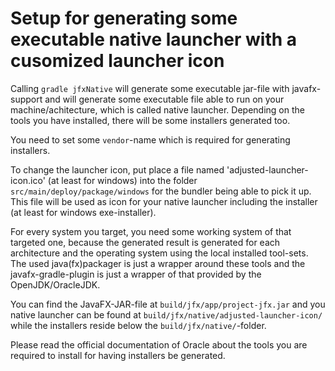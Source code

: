 Setup for generating some executable native launcher with a cusomized launcher icon
===================================================================================

Calling `gradle jfxNative` will generate some executable jar-file with javafx-support and will
generate some executable file able to run on your machine/achitecture, which is called native launcher.
Depending on the tools you have installed, there will be some installers generated too.

You need to set some `vendor`-name which is required for generating installers.

To change the launcher icon, put place a file named 'adjusted-launcher-icon.ico' (at least for windows)
into the folder `src/main/deploy/package/windows` for the bundler being able to pick it up. This file will be used
as icon for your native launcher including the installer (at least for windows exe-installer).

For every system you target, you need some working system of that targeted one, because the generated result
is generated for each architecture and the operating system using the local installed tool-sets. The used
java(fx)packager is just a wrapper around these tools and the javafx-gradle-plugin is just a wrapper of that
provided by the OpenJDK/OracleJDK.

You can find the JavaFX-JAR-file at `build/jfx/app/project-jfx.jar` and you native launcher can be found at
`build/jfx/native/adjusted-launcher-icon/` while the installers reside below the `build/jfx/native/`-folder.

Please read the official documentation of Oracle about the tools you are required to install for having
installers be generated.
